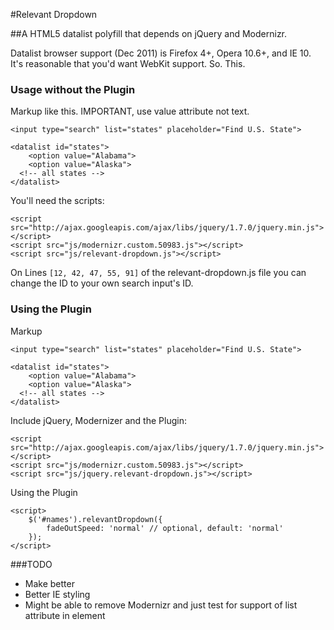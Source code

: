 #Relevant Dropdown

##A HTML5 datalist polyfill that depends on jQuery and Modernizr.

Datalist browser support (Dec 2011) is Firefox 4+, Opera 10.6+, and IE 10. It's reasonable that you'd want WebKit support. So. This.

### Usage without the Plugin

Markup like this. IMPORTANT, use value attribute not text.

```
<input type="search" list="states" placeholder="Find U.S. State">

<datalist id="states">
	<option value="Alabama">
	<option value="Alaska">
  <!-- all states -->
</datalist>
```

You'll need the scripts:

```
<script src="http://ajax.googleapis.com/ajax/libs/jquery/1.7.0/jquery.min.js"></script>
<script src="js/modernizr.custom.50983.js"></script>
<script src="js/relevant-dropdown.js"></script>
```

On Lines `[12, 42, 47, 55, 91]` of the relevant-dropdown.js file you can change the ID to your own search input's ID.

### Using the Plugin

Markup

```
<input type="search" list="states" placeholder="Find U.S. State">

<datalist id="states">
	<option value="Alabama">
	<option value="Alaska">
  <!-- all states -->
</datalist>
```

Include jQuery, Modernizer and the Plugin:

```
<script src="http://ajax.googleapis.com/ajax/libs/jquery/1.7.0/jquery.min.js"></script>
<script src="js/modernizr.custom.50983.js"></script>
<script src="js/jquery.relevant-dropdown.js"></script>
```

Using the Plugin

```
<script>
    $('#names').relevantDropdown({
        fadeOutSpeed: 'normal' // optional, default: 'normal'
    });
</script>
```

###TODO

- Make better
- Better IE styling
- Might be able to remove Modernizr and just test for support of list attribute in element